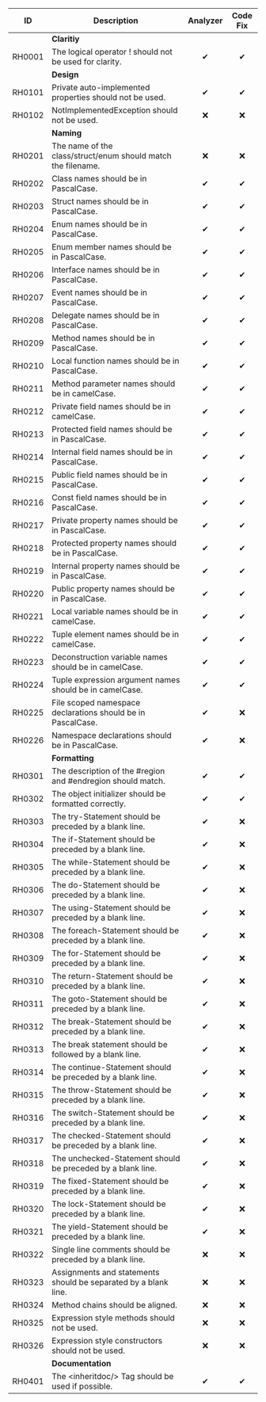 ﻿| ID     | Description                                                     | Analyzer | Code Fix |
|--------|-----------------------------------------------------------------|:--------:|:--------:|
|        | **Claritiy**                                                    |          |          |
| RH0001 | The logical operator ! should not be used for clarity.          | &#10004; | &#10004; |
|        | **Design**                                                      |          |          |         
| RH0101 | Private auto-implemented properties should not be used.         | &#10004; | &#10004; |
| RH0102 | NotImplementedException should not be used.                     | &#10060; | &#10060; |
|        | **Naming**                                                      |          |          |
| RH0201 | The name of the class/struct/enum should match the filename.    | &#10060; | &#10060; |
| RH0202 | Class names should be in PascalCase.                            | &#10004; | &#10004; |
| RH0203 | Struct names should be in PascalCase.                           | &#10004; | &#10004; |
| RH0204 | Enum names should be in PascalCase.                             | &#10004; | &#10004; |
| RH0205 | Enum member names should be in PascalCase.                      | &#10004; | &#10004; |
| RH0206 | Interface names should be in PascalCase.                        | &#10004; | &#10004; |
| RH0207 | Event names should be in PascalCase.                            | &#10004; | &#10004; |
| RH0208 | Delegate names should be in PascalCase.                         | &#10004; | &#10004; |
| RH0209 | Method names should be in PascalCase.                           | &#10004; | &#10004; |
| RH0210 | Local function names should be in PascalCase.                   | &#10004; | &#10004; |
| RH0211 | Method parameter names should be in camelCase.                  | &#10004; | &#10004; |
| RH0212 | Private field names should be in camelCase.                     | &#10004; | &#10004; |
| RH0213 | Protected field names should be in PascalCase.                  | &#10004; | &#10004; |
| RH0214 | Internal field names should be in PascalCase.                   | &#10004; | &#10004; |
| RH0215 | Public field names should be in PascalCase.                     | &#10004; | &#10004; |
| RH0216 | Const field names should be in PascalCase.                      | &#10004; | &#10004; |
| RH0217 | Private property names should be in PascalCase.                 | &#10004; | &#10004; |
| RH0218 | Protected property names should be in PascalCase.               | &#10004; | &#10004; |
| RH0219 | Internal property names should be in PascalCase.                | &#10004; | &#10004; |
| RH0220 | Public property names should be in PascalCase.                  | &#10004; | &#10004; |
| RH0221 | Local variable names should be in camelCase.                    | &#10004; | &#10004; |
| RH0222 | Tuple element names should be in camelCase.                     | &#10004; | &#10004; |
| RH0223 | Deconstruction variable names should be in camelCase.           | &#10004; | &#10004; |
| RH0224 | Tuple expression argument names should be in camelCase.         | &#10004; | &#10004; |
| RH0225 | File scoped namespace declarations should be in PascalCase.     | &#10004; | &#10060; |
| RH0226 | Namespace declarations should be in PascalCase.                 | &#10004; | &#10060; |
|        | **Formatting**                                                  |          |          |
| RH0301 | The description of the #region and #endregion should match.     | &#10004; | &#10004; |
| RH0302 | The object initializer should be formatted correctly.           | &#10004; | &#10004; |
| RH0303 | The try-Statement should be preceded by a blank line.           | &#10004; | &#10060; |
| RH0304 | The if-Statement should be preceded by a blank line.            | &#10004; | &#10060; |
| RH0305 | The while-Statement should be preceded by a blank line.         | &#10004; | &#10060; |
| RH0306 | The do-Statement should be preceded by a blank line.            | &#10004; | &#10060; |
| RH0307 | The using-Statement should be preceded by a blank line.         | &#10004; | &#10060; |
| RH0308 | The foreach-Statement should be preceded by a blank line.       | &#10004; | &#10060; |
| RH0309 | The for-Statement should be preceded by a blank line.           | &#10004; | &#10060; |
| RH0310 | The return-Statement should be preceded by a blank line.        | &#10004; | &#10060; |
| RH0311 | The goto-Statement should be preceded by a blank line.          | &#10004; | &#10060; |
| RH0312 | The break-Statement should be preceded by a blank line.         | &#10004; | &#10060; |
| RH0313 | The break statement should be followed by a blank line.         | &#10004; | &#10060; |
| RH0314 | The continue-Statement should be preceded by a blank line.      | &#10004; | &#10060; |
| RH0315 | The throw-Statement should be preceded by a blank line.         | &#10004; | &#10060; |
| RH0316 | The switch-Statement should be preceded by a blank line.        | &#10004; | &#10060; |
| RH0317 | The checked-Statement should be preceded by a blank line.       | &#10004; | &#10060; |
| RH0318 | The unchecked-Statement should be preceded by a blank line.     | &#10004; | &#10060; |
| RH0319 | The fixed-Statement should be preceded by a blank line.         | &#10004; | &#10060; |
| RH0320 | The lock-Statement should be preceded by a blank line.          | &#10004; | &#10060; |
| RH0321 | The yield-Statement should be preceded by a blank line.         | &#10004; | &#10060; |
| RH0322 | Single line comments should be preceded by a blank line.        | &#10060; | &#10060; |
| RH0323 | Assignments and statements should be separated by a blank line. | &#10060; | &#10060; |
| RH0324 | Method chains should be aligned.                                | &#10060; | &#10060; |
| RH0325 | Expression style methods should not be used.                    | &#10060; | &#10060; |
| RH0326 | Expression style constructors should not be used.               | &#10060; | &#10060; |
|        | **Documentation**                                               |          |          |
| RH0401 | The \<inheritdoc/> Tag should be used if possible.              | &#10004; | &#10004; |